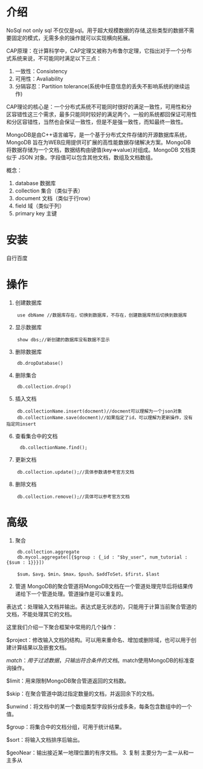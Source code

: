 # 介绍

NoSql not only sql 不仅仅是sql。用于超大规模数据的存储,这些类型的数据不需要固定的模式，无需多余的操作就可以实现横向拓展。

CAP原理：在计算科学中，CAP定理又被称为布鲁尔定理，它指出对于一个分布式系统来说，不可能同时满足以下三点：

1. 一致性：Consistency
2. 可用性：Avaliability
3. 分隔容忍：Partition tolerance(系统中任意信息的丢失不影响系统的继续运作)

CAP理论的核心是：一个分布式系统不可能同时很好的满足一致性，可用性和分区容错性这三个需求，最多只能同时较好的满足两个。一般的系统都回保证可用性和分区容错性，当然也会保证一致性，但是不是强一致性，而知最终一致性。

MongoDB是由C++语言编写，是一个基于分布式文件存储的开源数据库系统，MongoDB 旨在为WEB应用提供可扩展的高性能数据存储解决方案。MongoDB 将数据存储为一个文档，数据结构由键值(key=>value)对组成。MongoDB 文档类似于 JSON 对象。字段值可以包含其他文档，数组及文档数组。

概念：

1. database 数据库
2. collection 集合（类似于表）
3. document 文档（类似于行row）
4. field 域（类似于列）
5. primary key 主键

# 安装
自行百度

# 操作
1. 创建数据库
```mongdb
    use dbName //数据库存在，切换到数据库，不存在，创建数据库然后切换到数据库
```
2. 显示数据库
```mongdb
    show dbs;//新创建的数据库没有数据不显示
```
3. 删除数据库
```mongdb
    db.dropDatabase()
```
4. 删除集合
```mongdb
    db.collection.drop()
```
5. 插入文档
```mongdb
    db.collectionName.insert(docment)//docment可以理解为一个json对象
    db.collectionName.save(docment)//如果指定了id，可以理解为更新操作，没有指定同insert
```
6. 查看集合中的文档
```mongdb
     db.collectionName.find();
```
7. 更新文档
```mongdb
    db.collection.update();//具体参数请参考官方文档
```
8. 删除文档
```mongdb
    db.collection.remove();//具体可以参考官方文档
```

# 高级

1. 聚合
```mongdb
    db.collection.aggregate
    db.mycol.aggregate([{$group : {_id : "$by_user", num_tutorial : {$sum : 1}}}]) 

    $sum，$avg，$min，$max，$push，$addToSet，$first，$last
```
2. 管道
MongoDB的聚合管道将MongoDB文档在一个管道处理完毕后将结果传递给下一个管道处理。管道操作是可以重复的。

表达式：处理输入文档并输出。表达式是无状态的，只能用于计算当前聚合管道的文档，不能处理其它的文档。

这里我们介绍一下聚合框架中常用的几个操作：

$project：修改输入文档的结构。可以用来重命名、增加或删除域，也可以用于创建计算结果以及嵌套文档。

$match：用于过滤数据，只输出符合条件的文档。$match使用MongoDB的标准查询操作。

$limit：用来限制MongoDB聚合管道返回的文档数。

$skip：在聚合管道中跳过指定数量的文档，并返回余下的文档。

$unwind：将文档中的某一个数组类型字段拆分成多条，每条包含数组中的一个值。

$group：将集合中的文档分组，可用于统计结果。

$sort：将输入文档排序后输出。

$geoNear：输出接近某一地理位置的有序文档。
3. 复制
    主要分为一主一从和一主多从